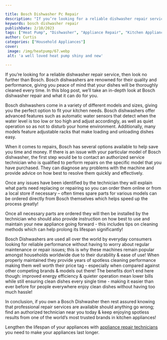 ```yaml
---

title: Bosch Dishwasher Pc Repair
description: "If you’re looking for a reliable dishwasher repair service, then look no further than Bosch. Bosch dishwashers are renowned for th...learn more"
keywords: bosch dishwasher repair
publishDate: 2/10/2023
tags: ["Heat Pump", "Dishwasher", "Appliance Repair", "Kitchen Appliances", "Clean Appliance", "Appliance Brand"]
author: Curtis
categories: ["Household Appliances"]
cover: 
 image: /img/heatpump/67.webp
 alt: 'a well loved heat pump shiny and new'

---
```


If you’re looking for a reliable dishwasher repair service, then look no further than Bosch. Bosch dishwashers are renowned for their quality and performance, giving you peace of mind that your dishes will be thoroughly cleaned every time. In this blog post, we’ll take an in-depth look at Bosch dishwasher repair and what it can do for you.

Bosch dishwashers come in a variety of different models and sizes, giving you the perfect option to fit your kitchen needs. Bosch dishwashers offer advanced features such as automatic water sensors that detect when the water level is too low or too high and adjust accordingly, as well as quiet operation so as not to disturb your home environment. Additionally, many models feature adjustable racks that make loading and unloading dishes easy. 

When it comes to repairs, Bosch has several options available to help save you time and money. If there is an issue with your particular model of Bosch dishwasher, the first step would be to contact an authorized service technician who is qualified to perform repairs on the specific model that you have purchased. They can diagnose any problems with the machine and provide advice on how best to resolve them quickly and effectively. 

Once any issues have been identified by the technician they will explain what parts need replacing or repairing so you can order them online or from a local store if necessary – often times spare parts for various models can be ordered directly from Bosch themselves which helps speed up the process greatly! 

Once all necessary parts are ordered they will then be installed by the technician who should also provide instruction on how best to use and maintain your new appliance going forward - this includes tips on cleaning methods which can help prolong its lifespan significantly! 

Bosch Dishwashers are used all over the world by everyday consumers looking for reliable performance without having to worry about regular maintenance or repair issues; this is why these machines remain popular amongst households worldwide due to their durability & ease of use! When properly maintained they provide years of spotless cleaning performance making them well worth their price tag - especially when compared against other competing brands & models out there! The benefits don’t end here though: improved energy efficiency & quieter operation mean lower bills while still ensuring clean dishes every single time - making it easier than ever before for people everywhere enjoy clean dishes without having too much hassle! 

In conclusion, if you own a Bosch Dishwasher then rest assured knowing that professional repair services are available should anything go wrong; find an authorized technician near you today & keep enjoying spotless results from one of the world’s most trusted brands in kitchen appliances!

Lengthen the lifespan of your appliances with <a href="/pages/appliance-repair-technicians/">appliance repair technicians</a> you need to make your appliances last longer.